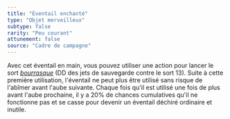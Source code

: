 ```yaml
---
title: "Éventail enchanté"
type: "Objet merveilleux"
subtype: false
rarity: "Peu courant"
attunement: false
source: "Cadre de campagne"
---
```

Avec cet éventail en main, vous pouvez utiliser une action pour lancer le sort [_bourrasque_](/grimoire/bourrasque/) (DD des jets de sauvegarde contre le sort 13). Suite à cette première utilisation, l'éventail ne peut plus être utilisé sans risque de l'abîmer avant l'aube suivante. Chaque fois qu'il est utilisé une fois de plus avant l'aube prochaine, il y a 20% de chances cumulatives qu'il ne fonctionne pas et se casse pour devenir un éventail déchiré ordinaire et inutile.
